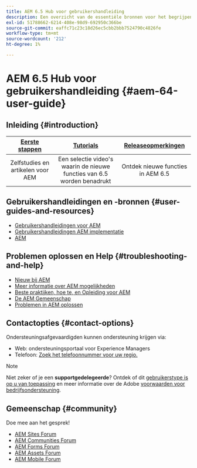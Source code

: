 ```yaml
---
title: AEM 6.5 Hub voor gebruikershandleiding
description: Een overzicht van de essentiële bronnen voor het begrijpen, installeren, beheren en gebruiken van AEM 6.5.
exl-id: 51788662-6214-408e-98d9-692950c366be
source-git-commit: eaffc71c23c18d26ec5cbb2bbb7524790c4826fe
workflow-type: tm+mt
source-wordcount: '212'
ht-degree: 1%

---
```


# AEM 6.5 Hub voor gebruikershandleiding {#aem-64-user-guide}

## Inleiding {#introduction}

| [Eerste stappen](https://experienceleague.adobe.com/docs/experience-manager-cloud-service/content/home.html) | [Tutorials](https://experienceleague.adobe.com/docs/experience-manager-tutorials.html) | [Releaseopmerkingen](https://experienceleague.adobe.com/docs/experience-manager-65/release-notes/release-notes.html?lang=en) |
|:-:|:-:|:-:|
| Zelfstudies en artikelen voor AEM | Een selectie video&#39;s waarin de nieuwe functies van 6.5 worden benadrukt | Ontdek nieuwe functies in AEM 6.5 |

## Gebruikershandleidingen en -bronnen {#user-guides-and-resources}

* [Gebruikershandleidingen voor AEM](capabilities.md)
* [Gebruikershandleidingen AEM implementatie](implementation.md)
* [AEM](resources.md)

## Problemen oplossen en Help {#troubleshooting-and-help}

* [Nieuw bij AEM](new.md)
* [Meer informatie over AEM mogelijkheden](learn.md)
* [Beste praktijken, hoe te, en Opleiding voor AEM](best-practice.md)
* [De AEM Gemeenschap](community.md)
* [Problemen in AEM oplossen](troubleshooting.md)

## Contactopties {#contact-options}

Ondersteuningsafgevaardigden kunnen ondersteuning krijgen via:

* Web: ondersteuningsportaal voor Experience Managers
* Telefoon: [Zoek het telefoonnummer voor uw regio.](https://experienceleague.adobe.com/?support-tab=home#support)

>[!NOTE]
>
>Niet zeker of je een **supportgedelegeerde**? Ontdek of dit [gebruikerstype is op u van toepassing](https://helpx.adobe.com/experience-cloud/supported-users.html) en meer informatie over de Adobe [voorwaarden voor bedrijfsondersteuning](https://helpx.adobe.com/support/programs/enterprise-support-terms.html).

## Gemeenschap {#community}

Doe mee aan het gesprek!

* [AEM Sites Forum](https://help-forums.adobe.com/content/adobeforums/en/experience-manager-forum/adobe-experience-manager.html)
* [AEM Communities Forum](https://help-forums.adobe.com/content/adobeforums/en/experience-manager-forum/aem-communities.html)
* [AEM Forms Forum](https://help-forums.adobe.com/content/adobeforums/en/experience-manager-forum/aem-forms.html)
* [AEM Assets Forum](https://help-forums.adobe.com/content/adobeforums/en/experience-manager-forum/aem-assets.html)
* [AEM Mobile Forum](https://experienceleaguecommunities.adobe.com/)
